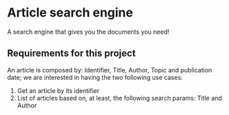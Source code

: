 # Article search engine

A search engine that gives you the documents you need!

##  Requirements for this project

An article  is composed by: Identifier, Title, Author, Topic and publication date; 
we are interested in having the two following use cases:
1. Get an article by its identifier
2. List of articles based on, at least, the following search params: Title and Author